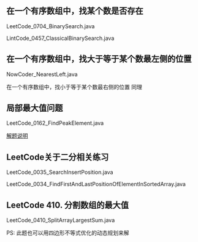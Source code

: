 ## 在一个有序数组中，找某个数是否存在

LeetCode_0704_BinarySearch.java

LintCode_0457_ClassicalBinarySearch.java

## 在一个有序数组中，找大于等于某个数最左侧的位置

NowCoder_NearestLeft.java

在一个有序数组中，找小于等于某个数最右侧的位置 同理

## 局部最大值问题

LeetCode_0162_FindPeakElement.java

[解题说明](https://www.cnblogs.com/greyzeng/p/15000448.html)

## LeetCode关于二分相关练习

LeetCode_0035_SearchInsertPosition.java

LeetCode_0034_FindFirstAndLastPositionOfElementInSortedArray.java

## LeetCode 410. 分割数组的最大值

LeetCode_0410_SplitArrayLargestSum.java

PS: 此题也可以用四边形不等式优化的动态规划来解